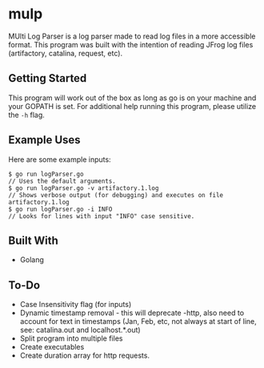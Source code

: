 # mulp

MUlti Log Parser is a log parser made to read log files in a more accessible format.
This program was built with the intention of reading JFrog log files (artifactory, catalina, request, etc).

## Getting Started

This program will work out of the box as long as go is on your machine and your GOPATH is set. For additional help running this program, please utilize the `-h` flag.

## Example Uses

Here are some example inputs:
```
$ go run logParser.go
// Uses the default arguments.
$ go run logParser.go -v artifactory.1.log
// Shows verbose output (for debugging) and executes on file artifactory.1.log
$ go run logParser.go -i INFO
// Looks for lines with input "INFO" case sensitive.
```

## Built With

* Golang

## To-Do

* Case Insensitivity flag (for inputs)
* Dynamic timestamp removal - this will deprecate -http, also need to account for text in timestamps (Jan, Feb, etc, not always at start of line, see: catalina.out and localhost.*.out)
* Split program into multiple files
* Create executables
* Create duration array for http requests.